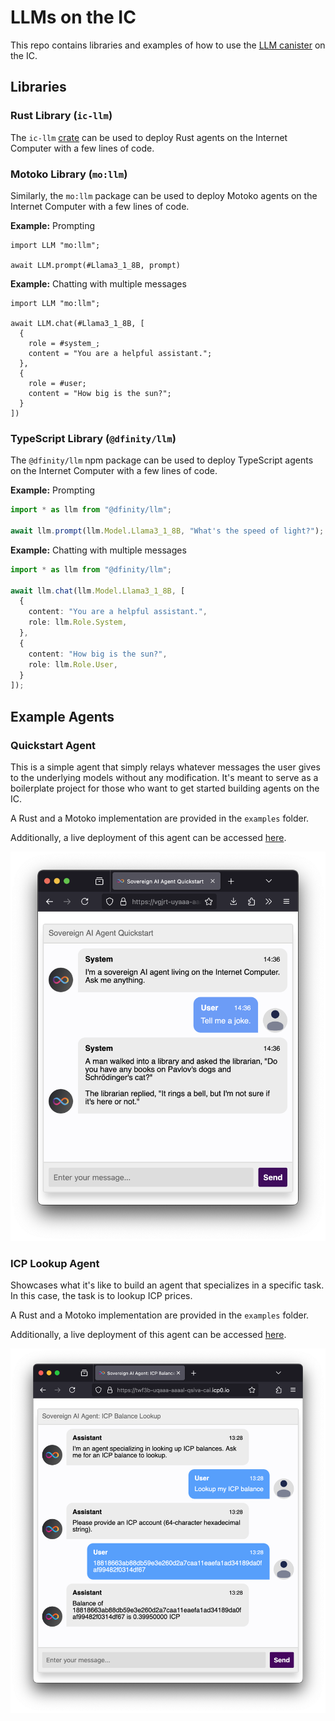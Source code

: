 # LLMs on the IC

This repo contains libraries and examples of how to use the [LLM canister](https://a4gq6-oaaaa-aaaab-qaa4q-cai.raw.icp0.io/?id=w36hm-eqaaa-aaaal-qr76a-cai) on the IC.

## Libraries

### Rust Library (`ic-llm`)

The `ic-llm` [crate](https://docs.rs/ic-llm/latest/ic_llm/) can be used to deploy Rust agents on the Internet Computer with a few lines of code.

### Motoko Library (`mo:llm`)

Similarly, the `mo:llm` package can be used to deploy Motoko agents on the Internet Computer with a few lines of code.

**Example:** Prompting

```motoko
import LLM "mo:llm";

await LLM.prompt(#Llama3_1_8B, prompt)
```

**Example:** Chatting with multiple messages

```motoko
import LLM "mo:llm";

await LLM.chat(#Llama3_1_8B, [
  {
    role = #system_;
    content = "You are a helpful assistant.";
  },
  {
    role = #user;
    content = "How big is the sun?";
  }
])
```

### TypeScript Library (`@dfinity/llm`)

The `@dfinity/llm` npm package can be used to deploy TypeScript agents on the Internet Computer with a few lines of code.

**Example:** Prompting

```typescript
import * as llm from "@dfinity/llm";

await llm.prompt(llm.Model.Llama3_1_8B, "What's the speed of light?");
```

**Example:** Chatting with multiple messages

```typescript
import * as llm from "@dfinity/llm";

await llm.chat(llm.Model.Llama3_1_8B, [
  {
    content: "You are a helpful assistant.",
    role: llm.Role.System,
  },
  {
    content: "How big is the sun?",
    role: llm.Role.User,
  }
]);
```

## Example Agents

### Quickstart Agent

This is a simple agent that simply relays whatever messages the user gives to the underlying models without any modification.
It's meant to serve as a boilerplate project for those who want to get started building agents on the IC.

A Rust and a Motoko implementation are provided in the `examples` folder.

Additionally, a live deployment of this agent can be accessed [here](https://vgjrt-uyaaa-aaaal-qsiaq-cai.icp0.io/).

![Screenshot of the quickstart agent](screenshot.png)

### ICP Lookup Agent

Showcases what it's like to build an agent that specializes in a specific task. In this case, the task is to lookup ICP prices.

A Rust and a Motoko implementation are provided in the `examples` folder.

Additionally, a live deployment of this agent can be accessed [here](https://twf3b-uqaaa-aaaal-qsiva-cai.icp0.io/).

![Screenshot of the ICP lookup agent](./examples/icp-lookup-agent-rust/screenshot.png)

